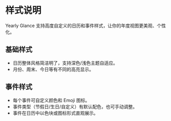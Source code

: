 # 样式说明

Yearly Glance 支持高度自定义的日历和事件样式，让你的年度视图更美观、个性化。

## 基础样式

- 日历整体风格简洁明了，支持深色/浅色主题自适应。
- 月份、周末、今日等有不同的高亮显示。

## 事件样式

- 每个事件可自定义颜色和 Emoji 图标。
- 事件类型（节假日/生日/自定义）有默认配色，也可手动调整。
- 事件在日历中以色块或图标形式直观展示。

<!-- ## Style Settings

- 插件支持与 Obsidian Style Settings 插件联动，进一步自定义界面细节。
- 可调整字体、边框、间距等参数。

> 具体样式设置请参考插件设置界面或 Style Settings 插件文档。 -->
